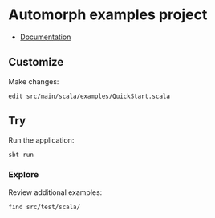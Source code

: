 # Automorph examples project

* [Documentation](https://automorph.org)


## Customize

Make changes:

`edit src/main/scala/examples/QuickStart.scala`


## Try

Run the application:

`sbt run`


### Explore

Review additional examples:
```shell
find src/test/scala/
```

